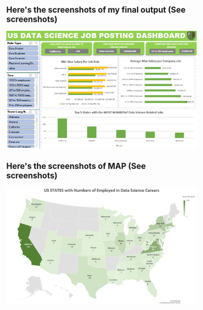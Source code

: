 


## Here's the screenshots of my final output (See screenshots)
![Sample Output](images/dashboard.png)
## Here's the screenshots of MAP (See screenshots)
![Sample Output](images/map.png)
